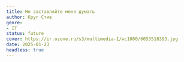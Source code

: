 ```yaml
---
title: Не заставляйте меня думать
author: Круг Стив
genre:
- IT
status: future
cover: https://ir.ozone.ru/s3/multimedia-1/wc1000/6053518393.jpg
date: 2025-01-23
headless: true
---
```


